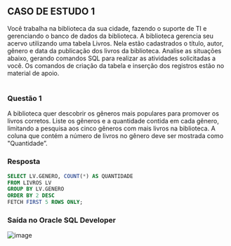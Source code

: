 ## CASO DE ESTUDO 1 
Você trabalha na biblioteca da sua cidade, fazendo o suporte de TI e gerenciando o banco de 
dados da biblioteca. A biblioteca gerencia seu acervo utilizando uma tabela Livros. Nela estão 
cadastrados o título, autor, gênero e data da publicação dos livros da biblioteca. Analise as 
situações abaixo, gerando comandos SQL para realizar as atividades solicitadas a você. Os 
comandos de criação da tabela e inserção dos registros estão no material de apoio. 



#
### Questão 1
A biblioteca quer descobrir os gêneros mais populares para promover os livros corretos. Liste 
os gêneros e a quantidade contida em cada gênero, limitando a pesquisa aos cinco gêneros 
com mais livros na biblioteca. A coluna que contém a número de livros no gênero deve ser 
mostrada como "Quantidade”.

### Resposta
```sql
SELECT LV.GENERO, COUNT(*) AS QUANTIDADE 
FROM LIVROS LV
GROUP BY LV.GENERO
ORDER BY 2 DESC
FETCH FIRST 5 ROWS ONLY;
```

### Saída no Oracle SQL Developer
![image](https://github.com/JhonatanSantAna/ImersaoOracleSQL_DBAOCM/assets/107253206/d915efca-b2fc-45b3-bd80-175ca3ab51eb)
#
